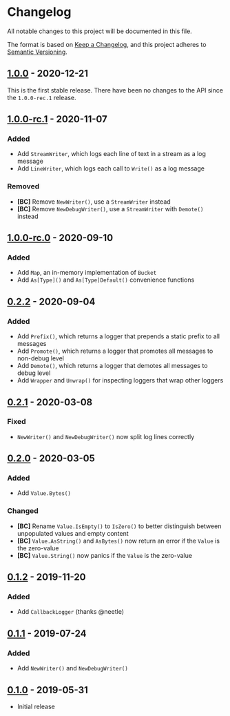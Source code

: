 # Changelog

All notable changes to this project will be documented in this file.

The format is based on [Keep a Changelog], and this project adheres to
[Semantic Versioning].

<!-- references -->
[Keep a Changelog]: https://keepachangelog.com/en/1.0.0/
[Semantic Versioning]: https://semver.org/spec/v2.0.0.html

## [1.0.0] - 2020-12-21

This is the first stable release. There have been no changes to the API since
the `1.0.0-rec.1` release.

## [1.0.0-rc.1] - 2020-11-07

### Added

- Add `StreamWriter`, which logs each line of text in a stream as a log message
- Add `LineWriter`, which logs each call to `Write()` as a log message

### Removed

- **[BC]** Remove `NewWriter()`, use a `StreamWriter` instead
- **[BC]** Remove `NewDebugWriter()`, use a `StreamWriter` with `Demote()` instead

## [1.0.0-rc.0] - 2020-09-10

### Added

- Add `Map`, an in-memory implementation of `Bucket`
- Add `As[Type]()` and `As[Type]Default()` convenience functions

## [0.2.2] - 2020-09-04

### Added

- Add `Prefix()`, which returns a logger that prepends a static prefix to all messages
- Add `Promote()`, which returns a logger that promotes all messages to non-debug level
- Add `Demote()`, which returns a logger that demotes all messages to debug level
- Add `Wrapper` and `Unwrap()` for inspecting loggers that wrap other loggers

## [0.2.1] - 2020-03-08

### Fixed

- `NewWriter()` and `NewDebugWriter()` now split log lines correctly

## [0.2.0] - 2020-03-05

### Added

- Add `Value.Bytes()`

### Changed

- **[BC]** Rename `Value.IsEmpty()` to `IsZero()` to better distinguish between unpopulated values and empty content
- **[BC]** `Value.AsString()` and `AsBytes()` now return an error if the `Value` is the zero-value
- **[BC]** `Value.String()` now panics if the `Value` is the zero-value

## [0.1.2] - 2019-11-20

### Added

- Add `CallbackLogger` (thanks @neetle)

## [0.1.1] - 2019-07-24

### Added

- Add `NewWriter()` and `NewDebugWriter()`

## [0.1.0] - 2019-05-31

- Initial release

<!-- references -->
[Unreleased]: https://github.com/dogmatiq/dogma
[0.1.0]: https://github.com/dogmatiq/dogma/releases/tag/v0.1.0
[0.1.1]: https://github.com/dogmatiq/dogma/releases/tag/v0.1.1
[0.1.2]: https://github.com/dogmatiq/dogma/releases/tag/v0.1.2
[0.2.0]: https://github.com/dogmatiq/dogma/releases/tag/v0.2.0
[0.2.1]: https://github.com/dogmatiq/dogma/releases/tag/v0.2.1
[0.2.2]: https://github.com/dogmatiq/dogma/releases/tag/v0.2.2
[1.0.0-rc.0]: https://github.com/dogmatiq/dogma/releases/tag/v1.0.0-rc.0
[1.0.0-rc.1]: https://github.com/dogmatiq/dogma/releases/tag/v1.0.0-rc.1
[1.0.0]: https://github.com/dogmatiq/dogma/releases/tag/v1.0.0

<!-- version template
## [0.0.1] - YYYY-MM-DD

### Added
### Changed
### Deprecated
### Removed
### Fixed
### Security
-->
